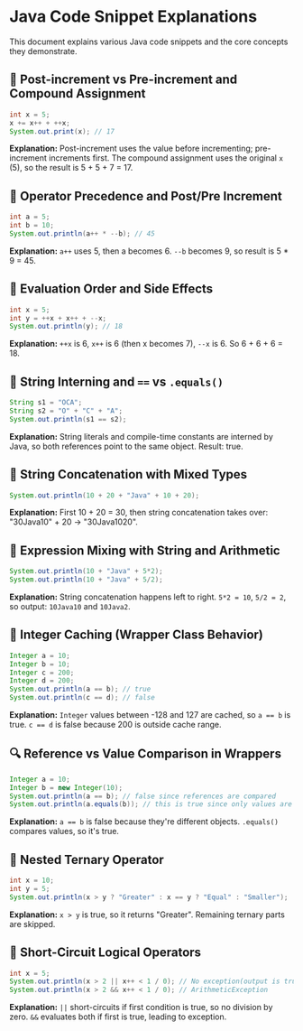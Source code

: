 # Java Code Snippet Explanations
This document explains various Java code snippets and the core concepts they demonstrate.

## 🔁 Post-increment vs Pre-increment and Compound Assignment
```java
int x = 5;
x += x++ + ++x;
System.out.print(x); // 17
```
**Explanation:** Post-increment uses the value before incrementing; pre-increment increments first. The compound assignment uses the original `x` (5), so the result is 5 + 5 + 7 = 17.

## 🧮 Operator Precedence and Post/Pre Increment
```java
int a = 5;
int b = 10;
System.out.println(a++ * --b); // 45
```
**Explanation:** `a++` uses 5, then a becomes 6. `--b` becomes 9, so result is 5 * 9 = 45.

## 📐 Evaluation Order and Side Effects
```java
int x = 5;
int y = ++x + x++ + --x;
System.out.println(y); // 18
```
**Explanation:** `++x` is 6, `x++` is 6 (then x becomes 7), `--x` is 6. So 6 + 6 + 6 = 18.

## 📌 String Interning and `==` vs `.equals()`
```java
String s1 = "OCA";
String s2 = "O" + "C" + "A";
System.out.println(s1 == s2);
```
**Explanation:** String literals and compile-time constants are interned by Java, so both references point to the same object. Result: true.

## 🔢 String Concatenation with Mixed Types
```java
System.out.println(10 + 20 + "Java" + 10 + 20);
```
**Explanation:** First 10 + 20 = 30, then string concatenation takes over: "30Java10" + 20 → "30Java1020".

## 🧠 Expression Mixing with String and Arithmetic
```java
System.out.println(10 + "Java" + 5*2);
System.out.println(10 + "Java" + 5/2);
```
**Explanation:** String concatenation happens left to right. `5*2 = 10`, `5/2 = 2`, so output: `10Java10` and `10Java2`.

## 💾 Integer Caching (Wrapper Class Behavior)
```java
Integer a = 10;
Integer b = 10;
Integer c = 200;
Integer d = 200;
System.out.println(a == b); // true
System.out.println(c == d); // false
```
**Explanation:** `Integer` values between -128 and 127 are cached, so `a == b` is true. `c == d` is false because 200 is outside cache range.

## 🔍 Reference vs Value Comparison in Wrappers
```java
Integer a = 10;
Integer b = new Integer(10);
System.out.println(a == b); // false since references are compared 
System.out.println(a.equals(b)); // this is true since only values are compared
```
**Explanation:** `a == b` is false because they're different objects. `.equals()` compares values, so it's true.

## 🔁 Nested Ternary Operator
```java
int x = 10;
int y = 5;
System.out.println(x > y ? "Greater" : x == y ? "Equal" : "Smaller");
```
**Explanation:** `x > y` is true, so it returns "Greater". Remaining ternary parts are skipped.

## 🚫 Short-Circuit Logical Operators
```java
int x = 5;
System.out.println(x > 2 || x++ < 1 / 0); // No exception(output is true)
System.out.println(x > 2 && x++ < 1 / 0); // ArithmeticException
```
**Explanation:** `||` short-circuits if first condition is true, so no division by zero. `&&` evaluates both if first is true, leading to exception.
